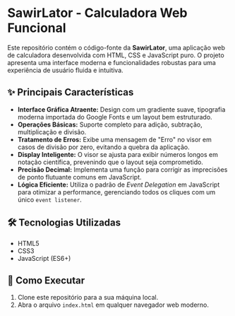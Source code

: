 # SawirLator - Calculadora Web Funcional

Este repositório contém o código-fonte da **SawirLator**, uma aplicação web de calculadora desenvolvida com HTML, CSS e JavaScript puro. O projeto apresenta uma interface moderna e funcionalidades robustas para uma experiência de usuário fluida e intuitiva.

## ✨ Principais Características

* **Interface Gráfica Atraente:** Design com um gradiente suave, tipografia moderna importada do Google Fonts e um layout bem estruturado.
* **Operações Básicas:** Suporte completo para adição, subtração, multiplicação e divisão.
* **Tratamento de Erros:** Exibe uma mensagem de "Erro" no visor em casos de divisão por zero, evitando a quebra da aplicação.
* **Display Inteligente:** O visor se ajusta para exibir números longos em notação científica, prevenindo que o layout seja comprometido.
* **Precisão Decimal:** Implementa uma função para corrigir as imprecisões de ponto flutuante comuns em JavaScript.
* **Lógica Eficiente:** Utiliza o padrão de *Event Delegation* em JavaScript para otimizar a performance, gerenciando todos os cliques com um único `event listener`.

## 🛠️ Tecnologias Utilizadas

* HTML5
* CSS3
* JavaScript (ES6+)

## 🚀 Como Executar

1.  Clone este repositório para a sua máquina local.
2.  Abra o arquivo `index.html` em qualquer navegador web moderno.